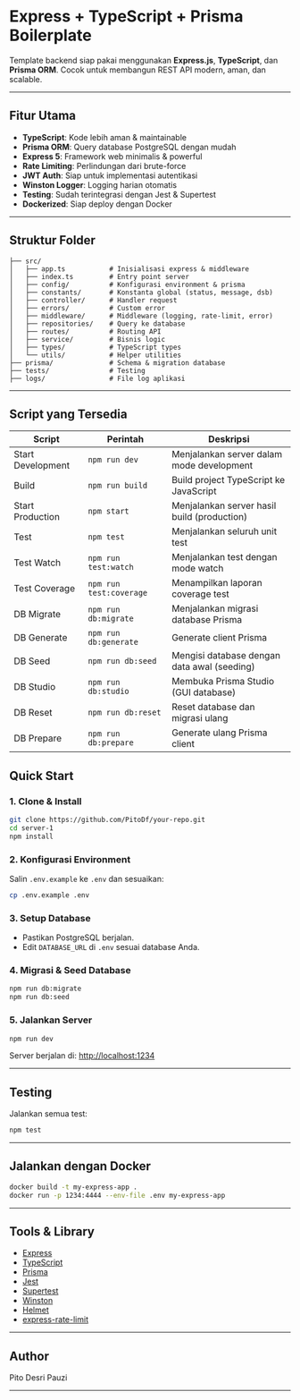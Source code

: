 # Express + TypeScript + Prisma Boilerplate

Template backend siap pakai menggunakan **Express.js**, **TypeScript**, dan **Prisma ORM**. Cocok untuk membangun REST API modern, aman, dan scalable.

---

## Fitur Utama

- **TypeScript**: Kode lebih aman & maintainable
- **Prisma ORM**: Query database PostgreSQL dengan mudah
- **Express 5**: Framework web minimalis & powerful
- **Rate Limiting**: Perlindungan dari brute-force
- **JWT Auth**: Siap untuk implementasi autentikasi
- **Winston Logger**: Logging harian otomatis
- **Testing**: Sudah terintegrasi dengan Jest & Supertest
- **Dockerized**: Siap deploy dengan Docker

---

## Struktur Folder

```
├── src/
│   ├── app.ts           # Inisialisasi express & middleware
│   ├── index.ts         # Entry point server
│   ├── config/          # Konfigurasi environment & prisma
│   ├── constants/       # Konstanta global (status, message, dsb)
│   ├── controller/      # Handler request
│   ├── errors/          # Custom error
│   ├── middleware/      # Middleware (logging, rate-limit, error)
│   ├── repositories/    # Query ke database
│   ├── routes/          # Routing API
│   ├── service/         # Bisnis logic
│   ├── types/           # TypeScript types
│   └── utils/           # Helper utilities
├── prisma/              # Schema & migration database
├── tests/               # Testing
├── logs/                # File log aplikasi
```

---

## Script yang Tersedia

| Script            | Perintah                | Deskripsi                                   |
| ----------------- | ----------------------- | ------------------------------------------- |
| Start Development | `npm run dev`           | Menjalankan server dalam mode development   |
| Build             | `npm run build`         | Build project TypeScript ke JavaScript      |
| Start Production  | `npm start`             | Menjalankan server hasil build (production) |
| Test              | `npm test`              | Menjalankan seluruh unit test               |
| Test Watch        | `npm run test:watch`    | Menjalankan test dengan mode watch          |
| Test Coverage     | `npm run test:coverage` | Menampilkan laporan coverage test           |
| DB Migrate        | `npm run db:migrate`    | Menjalankan migrasi database Prisma         |
| DB Generate       | `npm run db:generate`   | Generate client Prisma                      |
| DB Seed           | `npm run db:seed`       | Mengisi database dengan data awal (seeding) |
| DB Studio         | `npm run db:studio`     | Membuka Prisma Studio (GUI database)        |
| DB Reset          | `npm run db:reset`      | Reset database dan migrasi ulang            |
| DB Prepare        | `npm run db:prepare`    | Generate ulang Prisma client                |

## Quick Start

### 1. Clone & Install

```sh
git clone https://github.com/PitoDf/your-repo.git
cd server-1
npm install
```

### 2. Konfigurasi Environment

Salin `.env.example` ke `.env` dan sesuaikan:

```sh
cp .env.example .env
```

### 3. Setup Database

- Pastikan PostgreSQL berjalan.
- Edit `DATABASE_URL` di `.env` sesuai database Anda.

### 4. Migrasi & Seed Database

```sh
npm run db:migrate
npm run db:seed
```

### 5. Jalankan Server

```sh
npm run dev
```

Server berjalan di: [http://localhost:1234](http://localhost:1234)

---

## Testing

Jalankan semua test:

```sh
npm test
```

---

## Jalankan dengan Docker

```sh
docker build -t my-express-app .
docker run -p 1234:4444 --env-file .env my-express-app
```

---

## Tools & Library

- [Express](https://expressjs.com/)
- [TypeScript](https://www.typescriptlang.org/)
- [Prisma](https://www.prisma.io/)
- [Jest](https://jestjs.io/)
- [Supertest](https://github.com/visionmedia/supertest)
- [Winston](https://github.com/winstonjs/winston)
- [Helmet](https://helmetjs.github.io/)
- [express-rate-limit](https://github.com/nfriedly/express-rate-limit)

---

## Author

Pito Desri Pauzi

---

##
